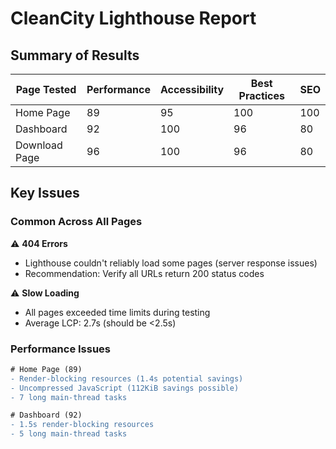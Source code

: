 # CleanCity Lighthouse Report

## Summary of Results

| Page Tested       | Performance | Accessibility | Best Practices | SEO  |
|-------------------|-------------|---------------|----------------|------|
| Home Page         | 89          | 95            | 100            | 100  |
| Dashboard         | 92          | 100           | 96             | 80   |
| Download Page     | 96          | 100           | 96             | 80   |

## Key Issues

### Common Across All Pages
⚠ **404 Errors**  
- Lighthouse couldn't reliably load some pages (server response issues)
- Recommendation: Verify all URLs return 200 status codes

⚠ **Slow Loading**  
- All pages exceeded time limits during testing
- Average LCP: 2.7s (should be <2.5s)

### Performance Issues
```diff
# Home Page (89)
- Render-blocking resources (1.4s potential savings)
- Uncompressed JavaScript (112KiB savings possible)
- 7 long main-thread tasks

# Dashboard (92)
- 1.5s render-blocking resources
- 5 long main-thread tasks
